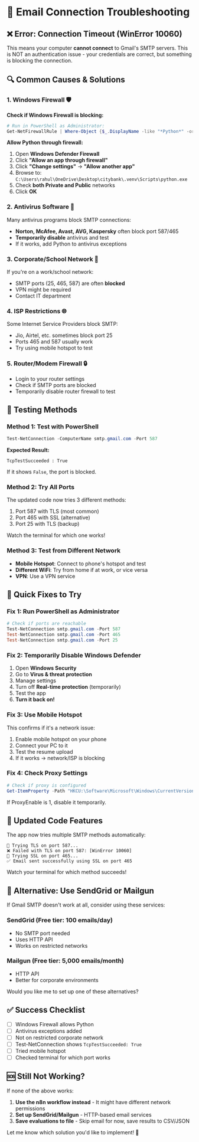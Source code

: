 # 📧 Email Connection Troubleshooting

## ❌ Error: Connection Timeout (WinError 10060)

This means your computer **cannot connect** to Gmail's SMTP servers. This is NOT an authentication issue - your credentials are correct, but something is blocking the connection.

## 🔍 Common Causes & Solutions

### 1. **Windows Firewall** 🛡️

**Check if Windows Firewall is blocking:**

```powershell
# Run in PowerShell as Administrator:
Get-NetFirewallRule | Where-Object {$_.DisplayName -like "*Python*" -or $_.DisplayName -like "*SMTP*"}
```

**Allow Python through firewall:**

1. Open **Windows Defender Firewall**
2. Click **"Allow an app through firewall"**
3. Click **"Change settings"** → **"Allow another app"**
4. Browse to: `C:\Users\rahul\OneDrive\Desktop\citybank\.venv\Scripts\python.exe`
5. Check **both Private and Public** networks
6. Click **OK**

### 2. **Antivirus Software** 🦠

Many antivirus programs block SMTP connections:

- **Norton, McAfee, Avast, AVG, Kaspersky** often block port 587/465
- **Temporarily disable** antivirus and test
- If it works, add Python to antivirus exceptions

### 3. **Corporate/School Network** 🏢

If you're on a work/school network:

- SMTP ports (25, 465, 587) are often **blocked**
- VPN might be required
- Contact IT department

### 4. **ISP Restrictions** 🌐

Some Internet Service Providers block SMTP:

- Jio, Airtel, etc. sometimes block port 25
- Ports 465 and 587 usually work
- Try using mobile hotspot to test

### 5. **Router/Modem Firewall** 🔒

- Login to your router settings
- Check if SMTP ports are blocked
- Temporarily disable router firewall to test

## 🧪 Testing Methods

### Method 1: Test with PowerShell

```powershell
Test-NetConnection -ComputerName smtp.gmail.com -Port 587
```

**Expected Result:**
```
TcpTestSucceeded : True
```

If it shows `False`, the port is blocked.

### Method 2: Try All Ports

The updated code now tries 3 different methods:
1. Port 587 with TLS (most common)
2. Port 465 with SSL (alternative)
3. Port 25 with TLS (backup)

Watch the terminal for which one works!

### Method 3: Test from Different Network

- **Mobile Hotspot**: Connect to phone's hotspot and test
- **Different WiFi**: Try from home if at work, or vice versa
- **VPN**: Use a VPN service

## 🚀 Quick Fixes to Try

### Fix 1: Run PowerShell as Administrator

```powershell
# Check if ports are reachable
Test-NetConnection smtp.gmail.com -Port 587
Test-NetConnection smtp.gmail.com -Port 465
Test-NetConnection smtp.gmail.com -Port 25
```

### Fix 2: Temporarily Disable Windows Defender

1. Open **Windows Security**
2. Go to **Virus & threat protection**
3. Manage settings
4. Turn off **Real-time protection** (temporarily)
5. Test the app
6. **Turn it back on!**

### Fix 3: Use Mobile Hotspot

This confirms if it's a network issue:
1. Enable mobile hotspot on your phone
2. Connect your PC to it
3. Test the resume upload
4. If it works → network/ISP is blocking

### Fix 4: Check Proxy Settings

```powershell
# Check if proxy is configured
Get-ItemProperty -Path "HKCU:\Software\Microsoft\Windows\CurrentVersion\Internet Settings" | Select-Object ProxyEnable, ProxyServer
```

If ProxyEnable is 1, disable it temporarily.

## 🔧 Updated Code Features

The app now tries multiple SMTP methods automatically:

```
🔄 Trying TLS on port 587...
❌ Failed with TLS on port 587: [WinError 10060]
🔄 Trying SSL on port 465...
✅ Email sent successfully using SSL on port 465
```

Watch your terminal for which method succeeds!

## 📱 Alternative: Use SendGrid or Mailgun

If Gmail SMTP doesn't work at all, consider using these services:

### SendGrid (Free tier: 100 emails/day)
- No SMTP port needed
- Uses HTTP API
- Works on restricted networks

### Mailgun (Free tier: 5,000 emails/month)
- HTTP API
- Better for corporate environments

Would you like me to set up one of these alternatives?

## ✅ Success Checklist

- [ ] Windows Firewall allows Python
- [ ] Antivirus exceptions added
- [ ] Not on restricted corporate network
- [ ] Test-NetConnection shows `TcpTestSucceeded: True`
- [ ] Tried mobile hotspot
- [ ] Checked terminal for which port works

## 🆘 Still Not Working?

If none of the above works:

1. **Use the n8n workflow instead** - It might have different network permissions
2. **Set up SendGrid/Mailgun** - HTTP-based email services
3. **Save evaluations to file** - Skip email for now, save results to CSV/JSON

Let me know which solution you'd like to implement! 🚀
